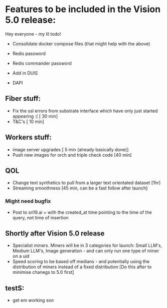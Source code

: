 # Features to be included in the Vision 5.0 release:

Hey everyone - my lil todo!

- Consolidate docker compose files (that might help with the above)
- Redis password
- Redis commander password

- Add in DUIS
- DAPI


## Fiber stuff:
- Fix the ssl errors from substrate interface which have only just started appearing :(  [ 30 min]
- T&C's  [ 10 min]

## Workers stuff:
- image server upgrades [ 5 min (already basically done)]
- Push new images for orch and triple check code [40 min]

## QOL
- Change text synthetics to pull from a larger text orientated dataset [1hr]
- Streaming smoothness [45 min, can be a fast follow after launch]

### Might need bugfix
- Post to sn19.ai + with the created_at time pointing to the time of the query, not time of insertion



## Shortly after Vision 5.0 release

- Specialist miners. Miners will be in 3 categories for launch: Small LLM's, Medium LLM's, Image generation - and can only run one type of miner on a uid
- Speed scoring to be based off medians - and potentially using the distribution of miners instead of a fixed distribution [Do this after to minimise chanegs to 5.0 first]


## testS:
- get em working son